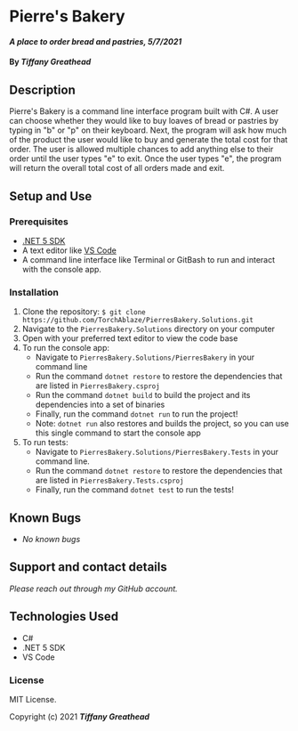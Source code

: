 # Pierre's Bakery

#### _A place to order bread and pastries, 5/7/2021_

#### By _**Tiffany Greathead**_

## Description

Pierre's Bakery is a command line interface program built with C#. A user can choose whether they would like to buy loaves of bread or pastries by typing in "b" or "p" on their keyboard. Next, the program will ask how much of the product the user would like to buy and generate the total cost for that order. The user is allowed multiple chances to add anything else to their order until the user types "e" to exit. Once the user types "e", the program will return the overall total cost of all orders made and exit.

## Setup and Use

### Prerequisites

- [.NET 5 SDK](https://dotnet.microsoft.com/download/dotnet/5.0)
- A text editor like [VS Code](https://code.visualstudio.com/)
- A command line interface like Terminal or GitBash to run and interact with the console app.

### Installation

1. Clone the repository: `$ git clone https://github.com/TorchAblaze/PierresBakery.Solutions.git`
2. Navigate to the `PierresBakery.Solutions` directory on your computer
3. Open with your preferred text editor to view the code base
4. To run the console app:
   - Navigate to `PierresBakery.Solutions/PierresBakery` in your command line
   - Run the command `dotnet restore` to restore the dependencies that are listed in `PierresBakery.csproj`
   - Run the command `dotnet build` to build the project and its dependencies into a set of binaries
   - Finally, run the command `dotnet run` to run the project!
   - Note: `dotnet run` also restores and builds the project, so you can use this single command to start the console app
5. To run tests:
   - Navigate to `PierresBakery.Solutions/PierresBakery.Tests` in your command line.
   - Run the command `dotnet restore` to restore the dependencies that are listed in `PierresBakery.Tests.csproj`
   - Finally, run the command `dotnet test` to run the tests!

## Known Bugs

- _No known bugs_

## Support and contact details

_Please reach out through my GitHub account._

## Technologies Used

- C#
- .NET 5 SDK
- VS Code

### License

MIT License.

Copyright (c) 2021 **_Tiffany Greathead_**

